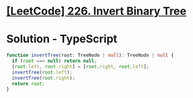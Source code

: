 # [[LeetCode] 226. Invert Binary Tree](https://leetcode.com/problems/invert-binary-tree/description)

# Solution - TypeScript

```typescript
function invertTree(root: TreeNode | null): TreeNode | null {
  if (root === null) return null;
  [root.left, root.right] = [root.right, root.left];
  invertTree(root.left);
  invertTree(root.right);
  return root;
}
```
